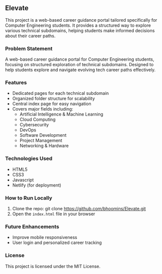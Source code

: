 ## Elevate

This project is a web-based career guidance portal tailored specifically for Computer Engineering students. It provides a structured way to explore various technical subdomains, helping students make informed decisions about their career paths.

### Problem Statement

A web-based career guidance portal for Computer Engineering students, focusing on structured exploration of technical subdomains. Designed to help students explore and navigate evolving tech career paths effectively.

### Features

- Dedicated pages for each technical subdomain
- Organized folder structure for scalability
- Central index page for easy navigation
- Covers major fields including:
  - Artificial Intelligence & Machine Learning
  - Cloud Computing
  - Cybersecurity
  - DevOps
  - Software Development
  - Project Management
  - Networking & Hardware


### Technologies Used

- HTML5
- CSS3
- Javascript
- Netlify (for deployment)

### How to Run Locally

1. Clone the repo: git clone https://github.com/bhoomins/Elevate.git
2. Open the `index.html` file in your browser

### Future Enhancements

- Improve mobile responsiveness
- User login and personalized career tracking

### License

This project is licensed under the MIT License.
